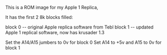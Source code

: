 
This is a ROM image for my Apple 1 Replica,

It has the first 2 8k blocks filled:

block 0 -- original Apple replica software from Tebl
block 1 -- updated Apple 1 replical software, now has krusader 1.3

Set the A14/A15 jumbers to 0v for block 0
Set A14 to +5v and A15 to 0v for block 1


